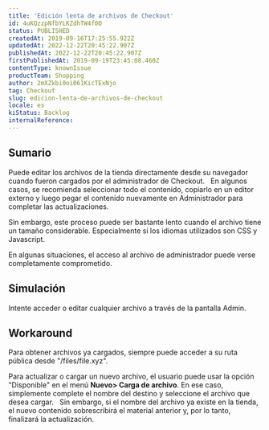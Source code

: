 ```yaml
---
title: 'Edición lenta de archivos de Checkout'
id: 4uKQzzpNfbYLKZdhTW4f0O
status: PUBLISHED
createdAt: 2019-09-16T17:25:55.922Z
updatedAt: 2022-12-22T20:45:22.907Z
publishedAt: 2022-12-22T20:45:22.907Z
firstPublishedAt: 2019-09-19T23:45:08.460Z
contentType: knownIssue
productTeam: Shopping
author: 2mXZkbi0oi061KicTExNjo
tag: Checkout
slug: edicion-lenta-de-archivos-de-checkout
locale: es
kiStatus: Backlog
internalReference: 
---
```


## Sumario

Puede editar los archivos de la tienda directamente desde su navegador cuando fueron cargados por el administrador de Checkout.
 
En algunos casos, se recomienda seleccionar todo el contenido, copiarlo en un editor externo y luego pegar el contenido nuevamente en Administrador para completar las actualizaciones.

Sin embargo, este proceso puede ser bastante lento cuando el archivo tiene un tamaño considerable. Especialmente si los idiomas utilizados son CSS y Javascript.

En algunas situaciones, el acceso al archivo de administrador puede verse completamente comprometido.

## Simulación

Intente acceder o editar cualquier archivo a través de la pantalla Admin.

## Workaround

Para obtener archivos ya cargados, siempre puede acceder a su ruta pública desde "/files/file.xyz".

Para actualizar o cargar un nuevo archivo, el usuario puede usar la opción "Disponible" en el menú __Nuevo> Carga de archivo__. En ese caso, simplemente complete el nombre del destino y seleccione el archivo que desea cargar.
 
Sin embargo, si el nombre del archivo ya existe en la tienda, el nuevo contenido sobrescribirá el material anterior y, por lo tanto, finalizará la actualización.

